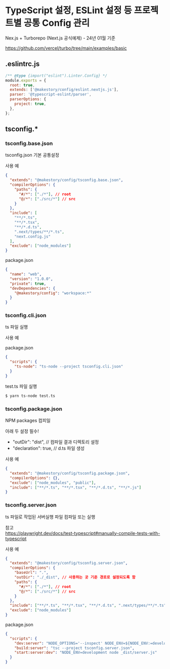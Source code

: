 # TypeScript 설정, ESLint 설정 등 프로젝트별 공통 Config 관리

Nex.js + Turborepo (Next.js 공식예제) - 24년 01월 기준

https://github.com/vercel/turbo/tree/main/examples/basic

## .eslintrc.js

```javascript
/** @type {import("eslint").Linter.Config} */
module.exports = {
  root: true,
  extends: ['@makestory/config/eslint.nextjs.js'],
  parser: '@typescript-eslint/parser',
  parserOptions: {
    project: true,
  },
};
```

## tsconfig.\*

### tsconfig.base.json

tsconfig.json 기본 공통설정

사용 예

```json
{
  "extends": "@makestory/config/tsconfig.base.json",
  "compilerOptions": {
    "paths": {
      "#/*": ["./*"], // root
      "@/*": ["./src/*"] // src
    }
  },
  "include": [
    "**/*.ts",
    "**/*.tsx",
    "**/*.d.ts",
    ".next/types/**/*.ts",
    "next.config.js"
  ],
  "exclude": ["node_modules"]
}
```

package.json

```json
{
  "name": "web",
  "version": "1.0.0",
  "private": true,
  "devDependencies": {
    "@makestory/config": "workspace:*"
  }
}
```

### tsconfig.cli.json

ts 파일 실행

사용 예

package.json

```json
{
  "scripts": {
    "ts-node": "ts-node --project tsconfig.cli.json"
  }
}
```

test.ts 파일 실행

```bash
$ yarn ts-node test.ts
```

### tsconfig.package.json

NPM packages 컴피일

아래 두 설정 필수!

- "outDir": "dist", // 컴파일 결과 디렉토리 설정
- "declaration": true, // d.ts 파일 생성

사용 예

```json
{
  "extends": "@makestory/config/tsconfig.package.json",
  "compilerOptions": {},
  "exclude": ["node_modules", "public"],
  "include": ["**/*.ts", "**/*.tsx", "**/*.d.ts", "**/*.js"]
}
```

### tsconfig.server.json

ts 파일로 작업된 서버실행 파일 컴파일 또는 실행

참고  
https://playwright.dev/docs/test-typescript#manually-compile-tests-with-typescript

사용 예

```json
{
  "extends": "@makestory/config/tsconfig.server.json",
  "compilerOptions": {
    "baseUrl": ".",
    "outDir": "./_dist", // 사용하는 곳 기준 경로로 설정되도록 함
    "paths": {
      "#/*": ["./*"], // root
      "@/*": ["./src/*"] // src
    }
  },
  "include": ["**/*.ts", "**/*.tsx", "**/*.d.ts", ".next/types/**/*.ts"],
  "exclude": ["node_modules"]
}
```

package.json

```json
{
  "scripts": {
    "dev:server": "NODE_OPTIONS='--inspect' NODE_ENV=${NODE_ENV:=development} PORT=9040 PORT_SSL=443 ts-node --project tsconfig.server.json server.ts",
    "build:server": "tsc --project tsconfig.server.json",
    "start:server:dev": "NODE_ENV=development node _dist/server.js"
  }
}
```
